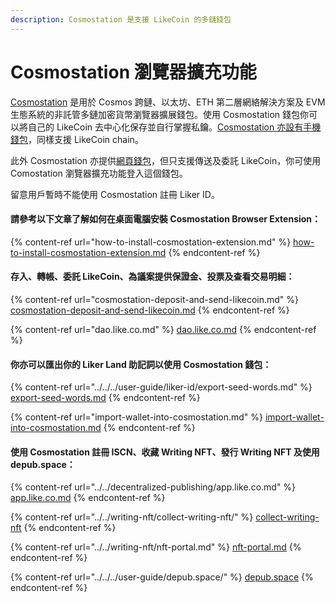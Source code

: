```yaml
---
description: Cosmostation 是支援 LikeCoin 的多鏈錢包
---
```


# Cosmostation 瀏覽器擴充功能

[Cosmostation](https://www.cosmostation.io/) 是用於 Cosmos 跨鏈、以太坊、ETH 第二層網絡解決方案及 EVM 生態系統的非託管多鏈加密貨幣瀏覽器擴展錢包。使用 Cosmostation 錢包你可以將自己的 LikeCoin 去中心化保存並自行掌握私鑰。[Cosmostation 亦設有手機錢包](../cosmostation-mobile/)，同樣支援 LikeCoin chain。

此外 Cosmostation 亦提供[網頁錢包](https://wallet.cosmostation.io/like-coin)，但只支援傳送及委託 LikeCoin，你可使用 Comostation 瀏覽器擴充功能登入這個錢包。

留意用戶暫時不能使用 Cosmostation 註冊 Liker ID。

#### 請參考以下文章了解如何在桌面電腦安裝 Cosmostation Browser Extension：

{% content-ref url="how-to-install-cosmostation-extension.md" %}
[how-to-install-cosmostation-extension.md](how-to-install-cosmostation-extension.md)
{% endcontent-ref %}

#### 存入、轉帳、委託 LikeCoin、為議案提供保證金、投票及查看交易明細：

{% content-ref url="cosmostation-deposit-and-send-likecoin.md" %}
[cosmostation-deposit-and-send-likecoin.md](cosmostation-deposit-and-send-likecoin.md)
{% endcontent-ref %}

{% content-ref url="dao.like.co.md" %}
[dao.like.co.md](dao.like.co.md)
{% endcontent-ref %}

#### 你亦可以匯出你的 Liker Land 助記詞以使用 Cosmostation 錢包：

{% content-ref url="../../../user-guide/liker-id/export-seed-words.md" %}
[export-seed-words.md](../../../user-guide/liker-id/export-seed-words.md)
{% endcontent-ref %}

{% content-ref url="import-wallet-into-cosmostation.md" %}
[import-wallet-into-cosmostation.md](import-wallet-into-cosmostation.md)
{% endcontent-ref %}

#### 使用 Cosmostation 註冊 ISCN、收藏 Writing NFT、發行 Writing NFT 及使用 depub.space：

{% content-ref url="../../decentralized-publishing/app.like.co.md" %}
[app.like.co.md](../../decentralized-publishing/app.like.co.md)
{% endcontent-ref %}

{% content-ref url="../../writing-nft/collect-writing-nft/" %}
[collect-writing-nft](../../writing-nft/collect-writing-nft/)
{% endcontent-ref %}

{% content-ref url="../../writing-nft/nft-portal.md" %}
[nft-portal.md](../../writing-nft/nft-portal.md)
{% endcontent-ref %}

{% content-ref url="../../../user-guide/depub.space/" %}
[depub.space](../../../user-guide/depub.space/)
{% endcontent-ref %}
